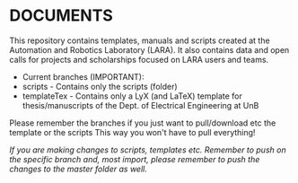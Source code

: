 # DOCUMENTS
This repository contains templates, manuals and scripts created at the Automation and Robotics Laboratory (LARA). It also contains data and open calls for projects and scholarships focused on LARA users and teams.  

* Current branches (IMPORTANT):
 * scripts - Contains only the scripts (folder) 
 * templateTex - Contains only a LyX (and LaTeX) template for thesis/manuscripts of the Dept. of Electrical Engineering at UnB

Please remember the branches if you just want to pull/download etc the template or the scripts 
This way you won't have to pull everything!

*If you are making changes to scripts, templates etc. Remember to push on the specific branch and, most import, please remember to push the changes to the master folder as well.*

